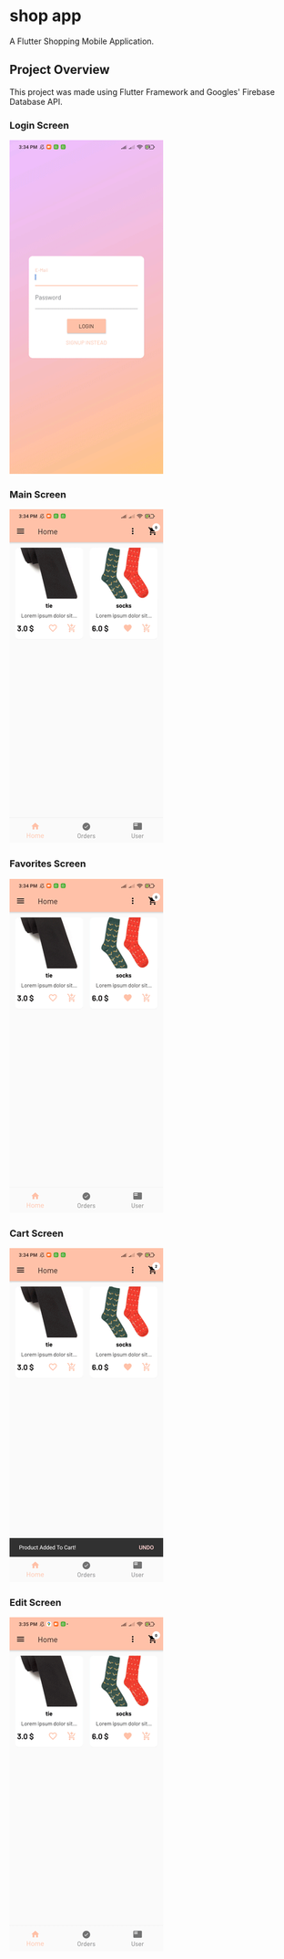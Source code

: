 # shop app

A Flutter Shopping Mobile Application.

## Project Overview

This project was made using Flutter Framework and Googles' Firebase Database API.

### Login Screen
![alt text](https://github.com/mehdaouisaleh/shop_app/blob/master/screenshots/login.gif)
### Main Screen
![alt text](https://github.com/mehdaouisaleh/shop_app/blob/master/screenshots/browsing.gif)
### Favorites Screen
![alt text](https://github.com/mehdaouisaleh/shop_app/blob/master/screenshots/favorits.gif)
### Cart Screen
![alt text](https://github.com/mehdaouisaleh/shop_app/blob/master/screenshots/cart.gif)
### Edit Screen
![alt text](https://github.com/mehdaouisaleh/shop_app/blob/master/screenshots/edit.gif)